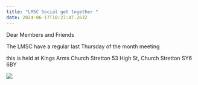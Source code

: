 ```yaml
---
title: "LMSC Social get together "
date: 2024-06-17T10:27:47.263Z
---
```

<!--StartFragment-->

Dear Members and Friends

<!--EndFragment-->



The LMSC have a regular last Thursday of the month meeting

this is held at Kings Arms Church Stretton 53 High St, Church Stretton SY6 6BY





![](/img/kings-arms-stretton.png)